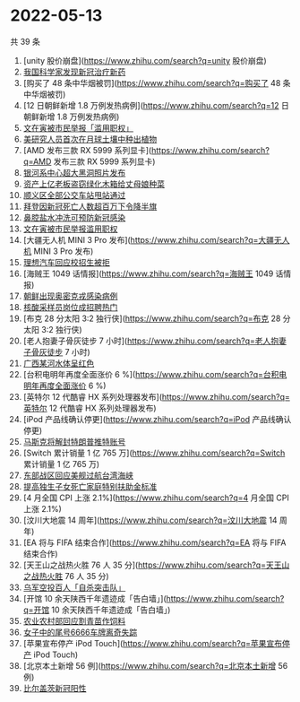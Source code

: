 # 2022-05-13

共 39 条

<!-- BEGIN -->
<!-- 最后更新时间 Fri May 13 2022 15:16:01 GMT+0800 (China Standard Time) -->

1. [unity 股价崩盘](https://www.zhihu.com/search?q=unity 股价崩盘)
1. [我国科学家发现新冠治疗新药](https://www.zhihu.com/search?q=我国科学家发现新冠治疗新药)
1. [购买了 48 条中华烟被罚](https://www.zhihu.com/search?q=购买了 48 条中华烟被罚)
1. [12 日朝鲜新增 1.8 万例发热病例](https://www.zhihu.com/search?q=12 日朝鲜新增 1.8 万例发热病例)
1. [文在寅被市民举报「滥用职权」](https://www.zhihu.com/search?q=文在寅被市民举报「滥用职权」)
1. [美研究人员首次在月球土壤中种出植物](https://www.zhihu.com/search?q=美研究人员首次在月球土壤中种出植物)
1. [AMD 发布三款 RX 5999 系列显卡](https://www.zhihu.com/search?q=AMD 发布三款 RX 5999 系列显卡)
1. [银河系中心超大黑洞照片发布](https://www.zhihu.com/search?q=银河系中心超大黑洞照片发布)
1. [资产上亿老板盗窃绿化木箱给丈母娘种菜](https://www.zhihu.com/search?q=资产上亿老板盗窃绿化木箱给丈母娘种菜)
1. [顺义区全部公交车站甩站通过](https://www.zhihu.com/search?q=顺义区全部公交车站甩站通过)
1. [拜登因新冠死亡人数超百万下令降半旗](https://www.zhihu.com/search?q=拜登因新冠死亡人数超百万下令降半旗)
1. [鼻腔盐水冲洗可预防新冠感染](https://www.zhihu.com/search?q=鼻腔盐水冲洗可预防新冠感染)
1. [文在寅被市民举报滥用职权](https://www.zhihu.com/search?q=文在寅被市民举报滥用职权)
1. [大疆无人机 MINI 3 Pro 发布](https://www.zhihu.com/search?q=大疆无人机 MINI 3 Pro 发布)
1. [理想汽车回应校招生被拒](https://www.zhihu.com/search?q=理想汽车回应校招生被拒)
1. [海贼王 1049 话情报](https://www.zhihu.com/search?q=海贼王 1049 话情报)
1. [朝鲜出现奥密克戎感染病例](https://www.zhihu.com/search?q=朝鲜出现奥密克戎感染病例)
1. [核酸采样员岗位成招聘热门](https://www.zhihu.com/search?q=核酸采样员岗位成招聘热门)
1. [布克 28 分太阳 3:2 独行侠](https://www.zhihu.com/search?q=布克 28 分太阳 3:2 独行侠)
1. [老人抱妻子骨灰徒步 7 小时](https://www.zhihu.com/search?q=老人抱妻子骨灰徒步 7 小时)
1. [广西某河水体呈红色](https://www.zhihu.com/search?q=广西某河水体呈红色)
1. [台积电明年再度全面涨价 6 %](https://www.zhihu.com/search?q=台积电明年再度全面涨价 6 %)
1. [英特尔 12 代酷睿 HX 系列处理器发布](https://www.zhihu.com/search?q=英特尔 12 代酷睿 HX 系列处理器发布)
1. [iPod 产品线确认停更](https://www.zhihu.com/search?q=iPod 产品线确认停更)
1. [马斯克将解封特朗普推特账号](https://www.zhihu.com/search?q=马斯克将解封特朗普推特账号)
1. [Switch 累计销量 1 亿 765 万](https://www.zhihu.com/search?q=Switch 累计销量 1 亿 765 万)
1. [东部战区回应美舰过航台湾海峡](https://www.zhihu.com/search?q=东部战区回应美舰过航台湾海峡)
1. [提高独生子女死亡家庭特别扶助金标准](https://www.zhihu.com/search?q=提高独生子女死亡家庭特别扶助金标准)
1. [4 月全国 CPI 上涨 2.1%](https://www.zhihu.com/search?q=4 月全国 CPI 上涨 2.1%)
1. [汶川大地震 14 周年](https://www.zhihu.com/search?q=汶川大地震 14 周年)
1. [EA 将与 FIFA 结束合作](https://www.zhihu.com/search?q=EA 将与 FIFA 结束合作)
1. [天王山之战热火胜 76 人 35 分](https://www.zhihu.com/search?q=天王山之战热火胜 76 人 35 分)
1. [乌军空投百人「自杀突击队」](https://www.zhihu.com/search?q=乌军空投百人「自杀突击队」)
1. [开馆 10 余天陕西千年遗迹成「告白墙」](https://www.zhihu.com/search?q=开馆 10 余天陕西千年遗迹成「告白墙」)
1. [农业农村部回应割青苗作饲料](https://www.zhihu.com/search?q=农业农村部回应割青苗作饲料)
1. [女子中的尾号6666车牌离奇失踪](https://www.zhihu.com/search?q=女子中的尾号6666车牌离奇失踪)
1. [苹果宣布停产 iPod Touch](https://www.zhihu.com/search?q=苹果宣布停产 iPod Touch)
1. [北京本土新增 56 例](https://www.zhihu.com/search?q=北京本土新增 56 例)
1. [比尔盖茨新冠阳性](https://www.zhihu.com/search?q=比尔盖茨新冠阳性)

<!-- END -->
